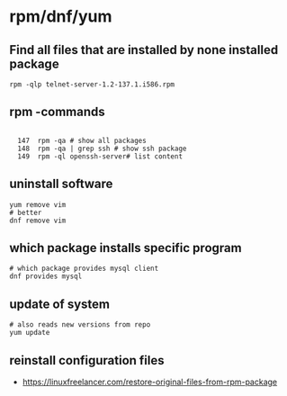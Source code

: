 # rpm/dnf/yum 

## Find all files that are installed by none installed package

```
rpm -qlp telnet-server-1.2-137.1.i586.rpm
```

## rpm -commands 

```

  147  rpm -qa # show all packages
  148  rpm -qa | grep ssh # show ssh package
  149  rpm -ql openssh-server# list content 
```

## uninstall software 

```
yum remove vim 
# better
dnf remove vim 

```

## which package installs specific program 

```
# which package provides mysql client 
dnf provides mysql 
```

## update of system 

```
# also reads new versions from repo 
yum update 
```

## reinstall configuration files 

  * https://linuxfreelancer.com/restore-original-files-from-rpm-package

